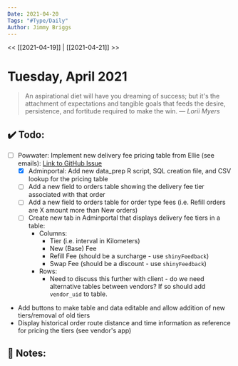 ```yaml
---
Date: 2021-04-20
Tags: "#Type/Daily"
Author: Jimmy Briggs
---
```


<< [[2021-04-19]] | [[2021-04-21]] >>

# Tuesday, April 2021

> An aspirational diet will have you dreaming of success; but it's the attachment of expectations and tangible goals that feeds the desire, persistence, and fortitude required to make the win.
> &mdash; <cite>Lorii Myers</cite>


## ✔️ Todo:

- [ ] Powwater: Implement new delivery fee pricing table from Ellie (see emails): [Link to GitHub Issue](https://github.com/powwater/adminportal/issues/34)
	- [x] Adminportal: Add new data_prep R script, SQL creation file, and CSV lookup for the pricing table
	- [ ] Add a new field to orders table showing the delivery fee tier associated with that order
	- [ ] Add a new field to orders table for order type fees (i.e. Refill orders are X amount more than New orders)
	- [ ] Create new tab in Adminportal that displays delivery fee tiers in a table:
		- Columns: 
   			- Tier (i.e. interval in Kilometers)
   			- New (Base) Fee
   			- Refill Fee (should be a surcharge - use `shinyFeedback`)
   			- Swap Fee (should be a discount - use `shinyFeedback`)
   		- Rows:
			- Need to discuss this further with client - do we need alternative tables between vendors? If so should add `vendor_uid` to table.
-    Add buttons to make table and data editable and allow addition of new tiers/removal of old tiers
-    Display historical order route distance and time information as reference for pricing the tiers (see vendor's app)

## 📝 Notes: